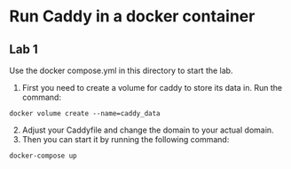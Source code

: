 # Run Caddy in a docker container
## Lab 1
Use the docker compose.yml in this directory to start the lab. 
1. First you need to create a volume for caddy to store its data in. Run the command:
```
docker volume create --name=caddy_data
```
2. Adjust your Caddyfile and change the domain to your actual domain.
3. Then you can start it by running the following command:
```
docker-compose up
```
